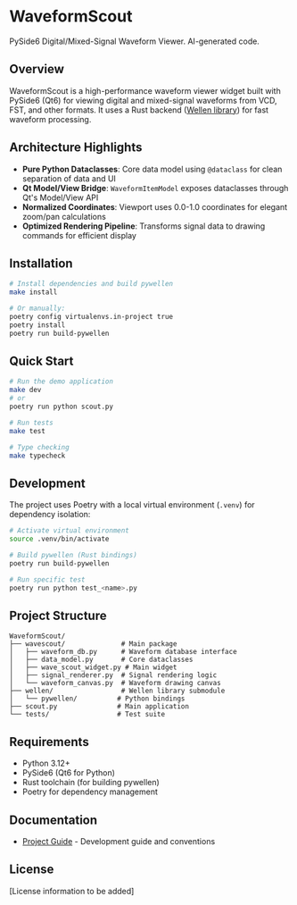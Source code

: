 # WaveformScout

PySide6 Digital/Mixed-Signal Waveform Viewer. AI-generated code.

## Overview

WaveformScout is a high-performance waveform viewer widget built with PySide6 (Qt6) for viewing digital and mixed-signal waveforms from VCD, FST, and other formats. It uses a Rust backend ([Wellen library](https://github.com/ekiwi/wellen)) for fast waveform processing.

## Architecture Highlights

- **Pure Python Dataclasses**: Core data model using `@dataclass` for clean separation of data and UI
- **Qt Model/View Bridge**: `WaveformItemModel` exposes dataclasses through Qt's Model/View API
- **Normalized Coordinates**: Viewport uses 0.0-1.0 coordinates for elegant zoom/pan calculations
- **Optimized Rendering Pipeline**: Transforms signal data to drawing commands for efficient display

## Installation

```bash
# Install dependencies and build pywellen
make install

# Or manually:
poetry config virtualenvs.in-project true
poetry install
poetry run build-pywellen
```

## Quick Start

```bash
# Run the demo application
make dev
# or
poetry run python scout.py

# Run tests
make test

# Type checking
make typecheck
```

## Development

The project uses Poetry with a local virtual environment (`.venv`) for dependency isolation:

```bash
# Activate virtual environment
source .venv/bin/activate

# Build pywellen (Rust bindings)
poetry run build-pywellen

# Run specific test
poetry run python test_<name>.py
```

## Project Structure

```
WaveformScout/
├── wavescout/              # Main package
│   ├── waveform_db.py      # Waveform database interface
│   ├── data_model.py       # Core dataclasses
│   ├── wave_scout_widget.py # Main widget
│   ├── signal_renderer.py  # Signal rendering logic
│   └── waveform_canvas.py  # Waveform drawing canvas
├── wellen/                 # Wellen library submodule
│   └── pywellen/          # Python bindings
├── scout.py               # Main application
└── tests/                 # Test suite
```

## Requirements

- Python 3.12+
- PySide6 (Qt6 for Python)
- Rust toolchain (for building pywellen)
- Poetry for dependency management

## Documentation

- [Project Guide](CLAUDE.md) - Development guide and conventions

## License

[License information to be added]